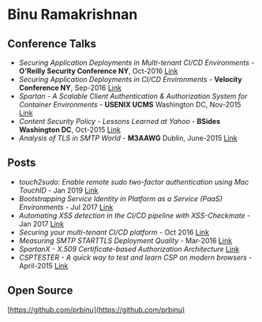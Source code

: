# Binu Ramakrishnan

## Conference Talks
* *Securing Application Deployments in Multi-tenant CI/CD Environments* - **O'Reilly Security Conference NY**, Oct-2016
[Link](https://www.slideshare.net/BinuRamakrishnan/securing-application-deployments-in-multitenant-cicd-environments)
* *Securing Application Deployments in CI/CD Environments* - **Velocity Conference NY**, Sep-2016
[Link](https://www.slideshare.net/BinuRamakrishnan/securing-application-deployments-in-cicd-environments)
* *Spartan - A Scalable Client Authentication & Authorization System for Container Environments* - **USENIX UCMS** Washington DC, Nov-2015
[Link](https://www.slideshare.net/BinuRamakrishnan/a-scalable-client-authentication-authorization-service-for-containerbased-environments)
* *Content Security Policy - Lessons Learned at Yahoo* - **BSides Washington DC**, Oct-2015
[Link](https://www.slideshare.net/BinuRamakrishnan/content-security-policy-lessons-learned-at-yahoo-55438493)
* *Analysis of TLS in SMTP World* - **M3AAWG** Dublin, June-2015
[Link](https://www.slideshare.net/BinuRamakrishnan/analysis-of-tls-in-smtp-world)

## Posts
* *touch2sudo: Enable remote sudo two-factor authentication using Mac TouchID* - Jan 2019
[Link](https://medium.com/@prbinu/touch2sudo-enable-remote-sudo-two-factor-authentication-using-mac-touch-id-df638b7da594)
* *Bootstrapping Service Identity in Platform as a Service (PaaS) Environments* - Jul 2017
[Link](https://github.com/yahoo/spartan/blob/master/doc/identity-bootstrapping.md)
* *Automating XSS detection in the CI/CD pipeline with XSS-Checkmate* - Jan 2017 
[Link](https://www.oreilly.com/learning/automating-xss-detection-in-the-ci-cd-pipeline-with-xss-checkmate)
* *Securing your multi-tenant CI/CD platform* - Oct 2016
[Link](https://www.oreilly.com/ideas/securing-your-multi-tenant-cicd-platform)
* *Measuring SMTP STARTTLS Deployment Quality* - Mar-2016 
[Link](https://yahoo-security.tumblr.com/post/141495385400/measuring-smtp-starttls-deployment-quality)
* *SpartanX - X.509 Certificate-based Authorization Architecture* [Link](https://github.com/yahoo/spartan/blob/master/doc/spartanX.md#spartanx---x509-certificate-based-authorization-architecture)
* *CSPTESTER - A quick way to test and learn CSP on modern browsers* - April-2015
[Link](https://yahooeng.tumblr.com/post/117515291106/web-security-introducing-csptesterio-a-quick)

## Open Source

[https://github.com/prbinu](https://github.com/prbinu)


